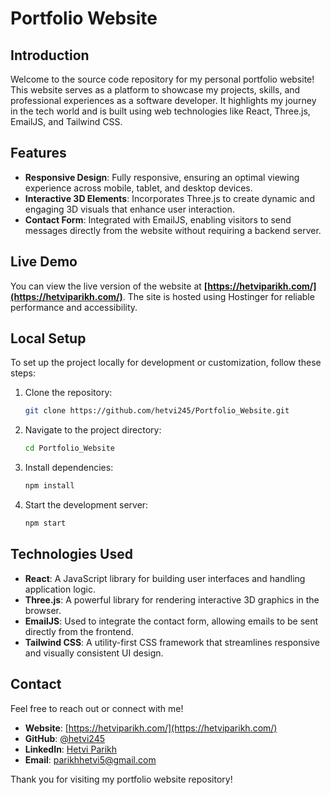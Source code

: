 # **Portfolio Website**

## **Introduction**
Welcome to the source code repository for my personal portfolio website! This website serves as a platform to showcase my projects, skills, and professional experiences as a software developer. It highlights my journey in the tech world and is built using web technologies like React, Three.js, EmailJS, and Tailwind CSS.

## **Features**
- **Responsive Design**: Fully responsive, ensuring an optimal viewing experience across mobile, tablet, and desktop devices.
- **Interactive 3D Elements**: Incorporates Three.js to create dynamic and engaging 3D visuals that enhance user interaction.
- **Contact Form**: Integrated with EmailJS, enabling visitors to send messages directly from the website without requiring a backend server.

## **Live Demo**
You can view the live version of the website at **[https://hetviparikh.com/](https://hetviparikh.com/)**. The site is hosted using Hostinger for reliable performance and accessibility.

## **Local Setup**
To set up the project locally for development or customization, follow these steps:

1. Clone the repository:
   ```bash
   git clone https://github.com/hetvi245/Portfolio_Website.git
   ```
2. Navigate to the project directory:
   ```bash
   cd Portfolio_Website
   ```
3. Install dependencies:
   ```bash
   npm install
   ```
4. Start the development server:
   ```bash
   npm start
   ```
   
## **Technologies Used**
- **React**: A JavaScript library for building user interfaces and handling application logic.
- **Three.js**: A powerful library for rendering interactive 3D graphics in the browser.
- **EmailJS**: Used to integrate the contact form, allowing emails to be sent directly from the frontend.
- **Tailwind CSS**: A utility-first CSS framework that streamlines responsive and visually consistent UI design.

## **Contact**
Feel free to reach out or connect with me!

- **Website**: [https://hetviparikh.com/](https://hetviparikh.com/)
- **GitHub**: [@hetvi245](https://github.com/hetvi245)
- **LinkedIn**: [Hetvi Parikh](https://www.linkedin.com/in/hetvi-parikh-a96b82249/)
- **Email**: parikhhetvi5@gmail.com

Thank you for visiting my portfolio website repository!
